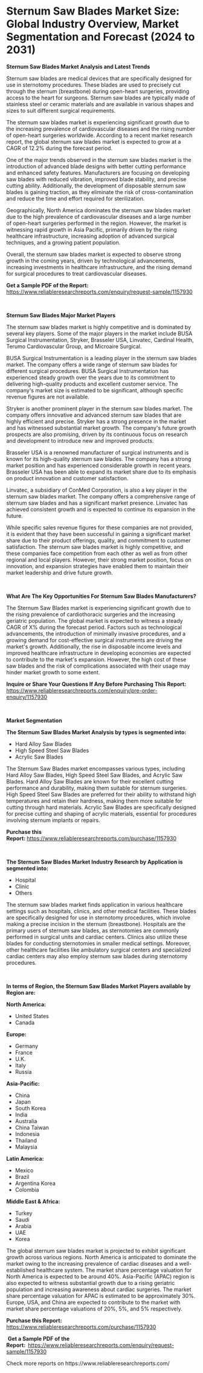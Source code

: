 <p><h1>Sternum Saw Blades Market Size: Global Industry Overview, Market Segmentation and Forecast (2024 to 2031)</h1></p><p><strong>Sternum Saw Blades Market Analysis and Latest Trends</strong></p>
<p><p>Sternum saw blades are medical devices that are specifically designed for use in sternotomy procedures. These blades are used to precisely cut through the sternum (breastbone) during open-heart surgeries, providing access to the heart for surgeons. Sternum saw blades are typically made of stainless steel or ceramic materials and are available in various shapes and sizes to suit different surgical requirements.</p><p>The sternum saw blades market is experiencing significant growth due to the increasing prevalence of cardiovascular diseases and the rising number of open-heart surgeries worldwide. According to a recent market research report, the global sternum saw blades market is expected to grow at a CAGR of 12.2% during the forecast period.</p><p>One of the major trends observed in the sternum saw blades market is the introduction of advanced blade designs with better cutting performance and enhanced safety features. Manufacturers are focusing on developing saw blades with reduced vibration, improved blade stability, and precise cutting ability. Additionally, the development of disposable sternum saw blades is gaining traction, as they eliminate the risk of cross-contamination and reduce the time and effort required for sterilization.</p><p>Geographically, North America dominates the sternum saw blades market due to the high prevalence of cardiovascular diseases and a large number of open-heart surgeries performed in the region. However, the market is witnessing rapid growth in Asia Pacific, primarily driven by the rising healthcare infrastructure, increasing adoption of advanced surgical techniques, and a growing patient population.</p><p>Overall, the sternum saw blades market is expected to observe strong growth in the coming years, driven by technological advancements, increasing investments in healthcare infrastructure, and the rising demand for surgical procedures to treat cardiovascular diseases.</p></p>
<p><strong>Get a Sample PDF of the Report:&nbsp;</strong> <a href="https://www.reliableresearchreports.com/enquiry/request-sample/1157930">https://www.reliableresearchreports.com/enquiry/request-sample/1157930</a></p>
<p>&nbsp;</p>
<p><strong>Sternum Saw Blades Major Market Players</strong></p>
<p><p>The sternum saw blades market is highly competitive and is dominated by several key players. Some of the major players in the market include BUSA Surgical Instrumentation, Stryker, Brasseler USA, Linvatec, Cardinal Health, Terumo Cardiovascular Group, and Microaire Surgical.</p><p>BUSA Surgical Instrumentation is a leading player in the sternum saw blades market. The company offers a wide range of sternum saw blades for different surgical procedures. BUSA Surgical Instrumentation has experienced steady growth over the years due to its commitment to delivering high-quality products and excellent customer service. The company's market size is estimated to be significant, although specific revenue figures are not available.</p><p>Stryker is another prominent player in the sternum saw blades market. The company offers innovative and advanced sternum saw blades that are highly efficient and precise. Stryker has a strong presence in the market and has witnessed substantial market growth. The company's future growth prospects are also promising, driven by its continuous focus on research and development to introduce new and improved products.</p><p>Brasseler USA is a renowned manufacturer of surgical instruments and is known for its high-quality sternum saw blades. The company has a strong market position and has experienced considerable growth in recent years. Brasseler USA has been able to expand its market share due to its emphasis on product innovation and customer satisfaction.</p><p>Linvatec, a subsidiary of ConMed Corporation, is also a key player in the sternum saw blades market. The company offers a comprehensive range of sternum saw blades and has a significant market presence. Linvatec has achieved consistent growth and is expected to continue its expansion in the future.</p><p>While specific sales revenue figures for these companies are not provided, it is evident that they have been successful in gaining a significant market share due to their product offerings, quality, and commitment to customer satisfaction. The sternum saw blades market is highly competitive, and these companies face competition from each other as well as from other regional and local players. However, their strong market position, focus on innovation, and expansion strategies have enabled them to maintain their market leadership and drive future growth.</p></p>
<p>&nbsp;</p>
<p><strong>What Are The Key Opportunities For Sternum Saw Blades Manufacturers?</strong></p>
<p><p>The Sternum Saw Blades market is experiencing significant growth due to the rising prevalence of cardiothoracic surgeries and the increasing geriatric population. The global market is expected to witness a steady CAGR of X% during the forecast period. Factors such as technological advancements, the introduction of minimally invasive procedures, and a growing demand for cost-effective surgical instruments are driving the market's growth. Additionally, the rise in disposable income levels and improved healthcare infrastructure in developing economies are expected to contribute to the market's expansion. However, the high cost of these saw blades and the risk of complications associated with their usage may hinder market growth to some extent.</p></p>
<p><strong>Inquire or Share Your Questions If Any Before Purchasing This Report:</strong> <a href="https://www.reliableresearchreports.com/enquiry/pre-order-enquiry/1157930">https://www.reliableresearchreports.com/enquiry/pre-order-enquiry/1157930</a></p>
<p>&nbsp;</p>
<p><strong>Market Segmentation</strong></p>
<p><strong>The Sternum Saw Blades Market Analysis by types is segmented into:</strong></p>
<p><ul><li>Hard Alloy Saw Blades</li><li>High Speed Steel Saw Blades</li><li>Acrylic Saw Blades</li></ul></p>
<p><p>The Sternum Saw Blades market encompasses various types, including Hard Alloy Saw Blades, High Speed Steel Saw Blades, and Acrylic Saw Blades. Hard Alloy Saw Blades are known for their excellent cutting performance and durability, making them suitable for sternum surgeries. High Speed Steel Saw Blades are preferred for their ability to withstand high temperatures and retain their hardness, making them more suitable for cutting through hard materials. Acrylic Saw Blades are specifically designed for precise cutting and shaping of acrylic materials, essential for procedures involving sternum implants or repairs.</p></p>
<p><strong>Purchase this Report:&nbsp;</strong><a href="https://www.reliableresearchreports.com/purchase/1157930">https://www.reliableresearchreports.com/purchase/1157930</a></p>
<p>&nbsp;</p>
<p><strong>The Sternum Saw Blades Market Industry Research by Application is segmented into:</strong></p>
<p><ul><li>Hospital</li><li>Clinic</li><li>Others</li></ul></p>
<p><p>The sternum saw blades market finds application in various healthcare settings such as hospitals, clinics, and other medical facilities. These blades are specifically designed for use in sternotomy procedures, which involve making a precise incision in the sternum (breastbone). Hospitals are the primary users of sternum saw blades, as sternotomies are commonly performed in surgical units and cardiac centers. Clinics also utilize these blades for conducting sternotomies in smaller medical settings. Moreover, other healthcare facilities like ambulatory surgical centers and specialized cardiac centers may also employ sternum saw blades during sternotomy procedures.</p></p>
<p>&nbsp;</p>
<p><strong>In terms of Region, the Sternum Saw Blades Market Players available by Region are:</strong></p>
<p>
    <p> <strong> North America: </strong>
        <ul>
            <li>United States</li>
            <li>Canada</li>
        </ul>
        </p> 
    <p> <strong> Europe: </strong>
        <ul>
            <li>Germany</li>
            <li>France</li>
            <li>U.K.</li>
            <li>Italy</li>
            <li>Russia</li>
        </ul>
        </p> 
    <p> <strong> Asia-Pacific: </strong>
        <ul>
            <li>China</li>
            <li>Japan</li>
            <li>South Korea</li>
            <li>India</li>
            <li>Australia</li>
            <li>China Taiwan</li>
            <li>Indonesia</li>
            <li>Thailand</li>
            <li>Malaysia</li>
        </ul>
        </p> 
    <p> <strong> Latin America: </strong>
        <ul>
            <li>Mexico</li>
            <li>Brazil</li>
            <li>Argentina Korea</li>
            <li>Colombia</li>
        </ul>
        </p> 
    <p> <strong> Middle East & Africa: </strong>
        <ul>
            <li>Turkey</li>
            <li>Saudi</li>
            <li>Arabia</li>
            <li>UAE</li>
            <li>Korea</li>
        </ul>
    </p>
    </p>
<p><p>The global sternum saw blades market is projected to exhibit significant growth across various regions. North America is anticipated to dominate the market owing to the increasing prevalence of cardiac diseases and a well-established healthcare system. The market share percentage valuation for North America is expected to be around 40%. Asia-Pacific (APAC) region is also expected to witness substantial growth due to a rising geriatric population and increasing awareness about cardiac surgeries. The market share percentage valuation for APAC is estimated to be approximately 30%. Europe, USA, and China are expected to contribute to the market with market share percentage valuations of 20%, 5%, and 5% respectively.</p></p>
<p><strong>Purchase this Report: </strong><a href="https://www.reliableresearchreports.com/purchase/1157930">https://www.reliableresearchreports.com/purchase/1157930</a></p>
<p>&nbsp;<strong>Get a Sample PDF of the Report:&nbsp;&nbsp;</strong><a href="https://www.reliableresearchreports.com/enquiry/request-sample/1157930">https://www.reliableresearchreports.com/enquiry/request-sample/1157930</a></p>
<p><strong></strong></p>
<p>Check more reports on https://www.reliableresearchreports.com/</p>